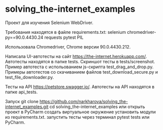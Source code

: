 # solving_the-internet_examples
Проект для изучения Selenium WebDriver. 

Требования находятся в файле requirements.txt:
selenium
chromedriver-py==90.0.4430.24
requests
pytest
PIL

Использовала Chromedriver, Chrome версии 90.0.4430.212. 

Написала UI-автотесты на сайт https://the-internet.herokuapp.com/.
Автотесты находятся в папке tests.
Скриншот тесты в tests/screenshot. 
Пример автотеста с испольованием js-скрипта test_drag_and_drop.py.
Примеры автотестов со скачиванием файлов test_download_secure.py и test_file_downloader.py. 

Тесты на API https://petstore.swagger.io/.
Автотесты на API находятся в папке api_tests.


Запуск
git clone https://github.com/narkharova/solving_the-internet_examples.git
cd solving_the-internet_examples
или 
открыть проект в PyCharm
создать виртуальное окружение
установить модули из requirements.txt.
запустить тесты через терминал pytest tests или PyCharm. 
